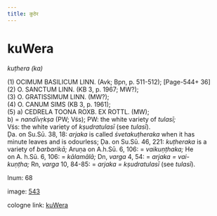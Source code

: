 ```yaml
---
title: कुठेर
---
```


# kuWera

<i>kuṭhera (ka)</i>  <div n="P" />(1) <bot>OCIMUM BASILICUM LINN.</bot> (Avk; Bpn, p. 511-512); [Page-544+ 36] <div n="P" />(2) <bot>O. SANCTUM LINN.</bot> (KB 3, p. 1967; MW?); <div n="P" />(3) <bot>O. GRATISSIMUM LINN.</bot> (MW?); <div n="P" />(4) <bot>O. CANUM SIMS</bot> (KB 3, p. 1961); <div n="P" />(5) a) <bot>CEDRELA TOONA ROXB. EX ROTTL.</bot> (MW); <div n="lb" />b) = <i>nandīvṛkṣa</i> (PW; Vśs); PW: the white variety of <i>tulasī;</i> <div n="lb" />Vśs: the white variety of <i>kṣudratulasī</i> (see <i>tulasī</i>). <div n="P" />Ḍa. on Su.Sū. 38, 18: <i>arjaka</i> is called <i>śvetakuṭheraka</i> when it has <div n="lb" />minute leaves and is odourless; Ḍa. on Su.Sū. 46, 221: <i>kuṭheraka</i> is a <div n="lb" />variety of <i>barbarikā;</i> Aruṇa on <bot>A.</bot>h.Sū. 6, 106: = <i>vaikuṇṭhaka;</i> He <div n="lb" />on <bot>A.</bot> h.Sū. 6, 106: = <i>kālamālā;</i> Dn, <i>varga</i> 4, 54: = <i>arjaka = vai-</i> <div n="lb" /><i>kuṇṭha;</i> Rn, <i>varga</i> 10, 84-85: = <i>arjaka = kṣudratulasī</i> (see <i>tulasī</i>).

lnum: 68

image: [543](https://www.sanskrit-lexicon.uni-koeln.de/scans/csl-apidev/servepdf.php?dict=snp&page=543)

cologne link: [kuWera](https://sanskrit-lexicon.uni-koeln.de/scans/csl-apidev/getword.php?dict=snp&key=kuWera)

